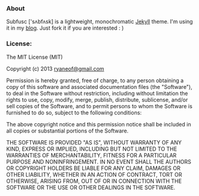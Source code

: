### About

Subfusc ['sʌbfʌsk] is a lightweight, monochromatic [Jekyll][jekyll] theme. I'm using it in my [blog][ryan].
Just fork it if you are interested : )

### License:

The MIT License (MIT)

Copyright (c) 2013 ryaneof@gmail.com

Permission is hereby granted, free of charge, to any person obtaining a copy
of this software and associated documentation files (the "Software"), to deal
in the Software without restriction, including without limitation the rights
to use, copy, modify, merge, publish, distribute, sublicense, and/or sell
copies of the Software, and to permit persons to whom the Software is
furnished to do so, subject to the following conditions:

The above copyright notice and this permission notice shall be included in
all copies or substantial portions of the Software.

THE SOFTWARE IS PROVIDED "AS IS", WITHOUT WARRANTY OF ANY KIND, EXPRESS OR
IMPLIED, INCLUDING BUT NOT LIMITED TO THE WARRANTIES OF MERCHANTABILITY,
FITNESS FOR A PARTICULAR PURPOSE AND NONINFRINGEMENT. IN NO EVENT SHALL THE
AUTHORS OR COPYRIGHT HOLDERS BE LIABLE FOR ANY CLAIM, DAMAGES OR OTHER
LIABILITY, WHETHER IN AN ACTION OF CONTRACT, TORT OR OTHERWISE, ARISING FROM,
OUT OF OR IN CONNECTION WITH THE SOFTWARE OR THE USE OR OTHER DEALINGS IN
THE SOFTWARE.

[jekyll]:   http://jekyllrb.com/
[ryan]:     http://iryan.net